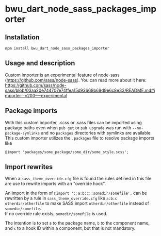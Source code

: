 # bwu_dart_node_sass_packages_importer
## Installation

```
npm install bwu_dart_node_sass_packages_importer
```

## Usage and description
Custom importer is an experimental feature of node-sass (https://github.com/sass/node-sass). You can read more about it here:
https://github.com/sass/node-sass/blob/03aa20e744707e74ffea15d93669b69d9e6c8e33/README.md#importer--v200---experimental

## Package imports
With this custom importer, .scss or .sass files can be imported using package 
paths even when `pub get` or `pub upgrade` was run with `--no-package-symlinks`
and no `packages` directories with symlinks are available.  
This custom importer utilizes the `.packages` file to resolve package imports like

    @import 'packages/some_package/some_dir/some_style.scss';
 
## Import rewrites
When a `sass_theme_override.cfg` file is found the rules defined in this file are
use to rewrite imports with an "override hook".

An import in the form of `@import '::a:b:c::somedir/somefile';` can be rewritten
by a rule in `sass_theme_override.cfg` like `a:b:c otherdir/otherfile` to make 
SASS import `otherdir/otherfile` instead of `somedir/somefile`.  
If no override rule exists, `somedir/somefile` is used. 

The intention is to set `a` to the package name, `b` to the component name, and
`c` to a hook ID within a component, but that is not mandatory.
